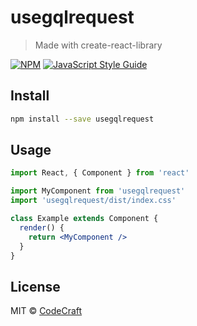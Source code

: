 # usegqlrequest

> Made with create-react-library

[![NPM](https://img.shields.io/npm/v/usegqlrequest.svg)](https://www.npmjs.com/package/usegqlrequest) [![JavaScript Style Guide](https://img.shields.io/badge/code_style-standard-brightgreen.svg)](https://standardjs.com)

## Install

```bash
npm install --save usegqlrequest
```

## Usage

```jsx
import React, { Component } from 'react'

import MyComponent from 'usegqlrequest'
import 'usegqlrequest/dist/index.css'

class Example extends Component {
  render() {
    return <MyComponent />
  }
}
```

## License

MIT © [CodeCraft](https://github.com/CodeCraft)
